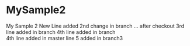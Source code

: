 # MySample2
My Sample 2
New Line added
2nd change in branch ... after checkout
3rd line added in branch
4th line added in branch  
4th line added in master
line 5 added in branch3  
